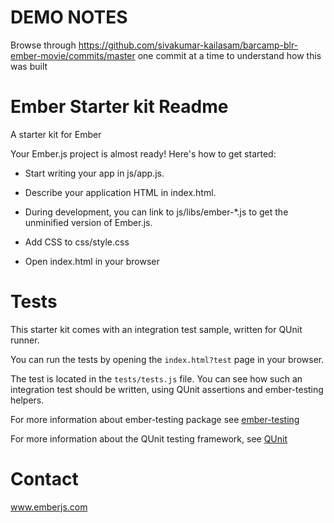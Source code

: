 DEMO NOTES
==========
Browse through https://github.com/sivakumar-kailasam/barcamp-blr-ember-movie/commits/master one commit at a time to understand how this was built







Ember Starter kit Readme
========================

A starter kit for Ember

Your Ember.js project is almost ready! Here's how to get started:

- Start writing your app in js/app.js.

- Describe your application HTML in index.html.

- During development, you can link to js/libs/ember-*.js to get the
  unminified version of Ember.js.

- Add CSS to css/style.css

- Open index.html in your browser

Tests
=====

This starter kit comes with an integration test sample, written for QUnit runner. 

You can run the tests by opening the `index.html?test` page in your browser.

The test is located in the `tests/tests.js` file. You can see how such an 
integration test should be written, using QUnit assertions and ember-testing helpers.

For more information about ember-testing package see [ember-testing](http://emberjs.com/guides/testing/integration/)

For more information about the QUnit testing framework, see [QUnit](http://qunitjs.com/)

Contact
====

www.emberjs.com
